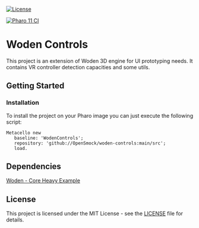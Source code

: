 [![License](https://img.shields.io/github/license/OpenSmock/woden-controls.svg)](./LICENSE)
 
[![Pharo 11 CI](https://github.com/OpenSmock/woden-controls/actions/workflows/Pharo11CI.yml/badge.svg)](https://github.com/OpenSmock/woden-controls/actions/workflows/Pharo11CI.yml)

# Woden Controls

This project is an extension of Woden 3D engine for UI prototyping needs. 
It contains VR controller detection capacities and some utils.

## Getting Started

### Installation

To install the project on your Pharo image you can just execute the following script:

```smalltalk
Metacello new
   baseline: 'WodenControls';
   repository: 'github://OpenSmock/woden-controls:main/src';
   load.
```

## Dependencies

[Woden - Core Heavy Example](https://github.com/desromech/woden-core-examples)

## License

This project is licensed under the MIT License - see the [LICENSE](LICENSE) file for details.
